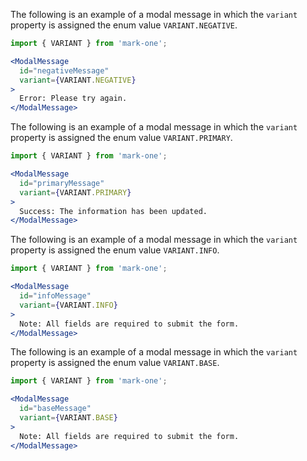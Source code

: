 The following is an example of a modal message in which the `variant` property is assigned the enum value `VARIANT.NEGATIVE`.
```jsx
import { VARIANT } from 'mark-one';

<ModalMessage
  id="negativeMessage"
  variant={VARIANT.NEGATIVE}
>
  Error: Please try again.
</ModalMessage>
```

The following is an example of a modal message in which the `variant` property is assigned the enum value `VARIANT.PRIMARY`.
```jsx
import { VARIANT } from 'mark-one';

<ModalMessage
  id="primaryMessage"
  variant={VARIANT.PRIMARY}
>
  Success: The information has been updated.
</ModalMessage>
```

The following is an example of a modal message in which the `variant` property is assigned the enum value `VARIANT.INFO`.
```jsx
import { VARIANT } from 'mark-one';

<ModalMessage
  id="infoMessage"
  variant={VARIANT.INFO}
>
  Note: All fields are required to submit the form.
</ModalMessage>
```

The following is an example of a modal message in which the `variant` property is assigned the enum value `VARIANT.BASE`.
```jsx
import { VARIANT } from 'mark-one';

<ModalMessage
  id="baseMessage"
  variant={VARIANT.BASE}
>
  Note: All fields are required to submit the form.
</ModalMessage>
```